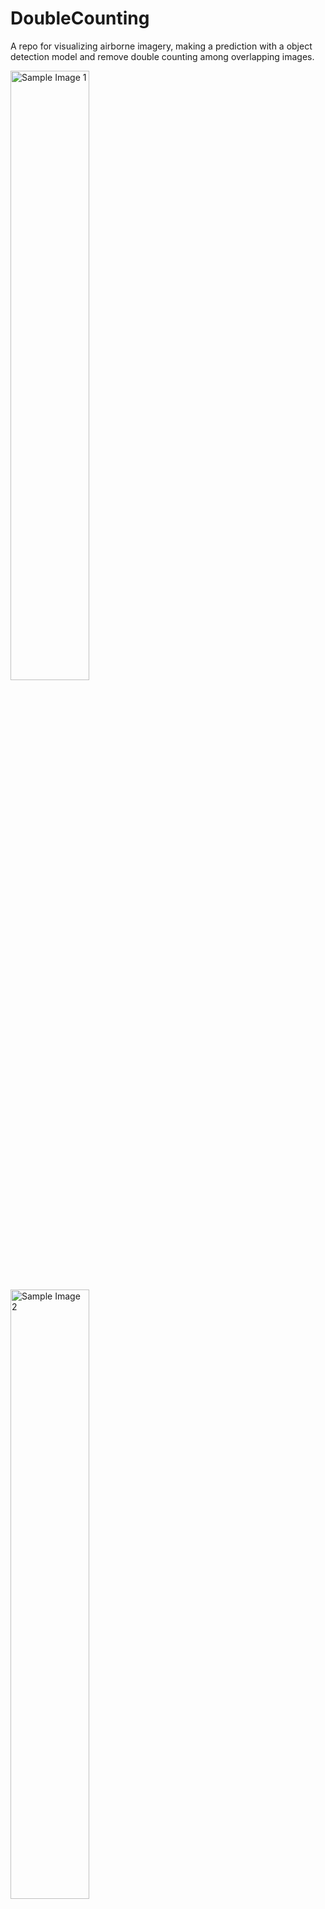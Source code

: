 # DoubleCounting
A repo for visualizing airborne imagery, making a prediction with a object detection model and remove double counting among overlapping images.

<img src="tests/data/DSC_2520.JPG" alt="Sample Image 1" width="50%">
<img src="tests/data/DSC_2522.JPG" alt="Sample Image 2" width="50%">

# Installation

```
conda create python=3.10 --name DoubleCounting
pip install -r requirements.txt
```

# Testing

```
pytest tests/
```

For example to test the pycolmap reconstruction and alignment run

```
pytest tests/test_stitching.py -k test_align_and_delete
```


